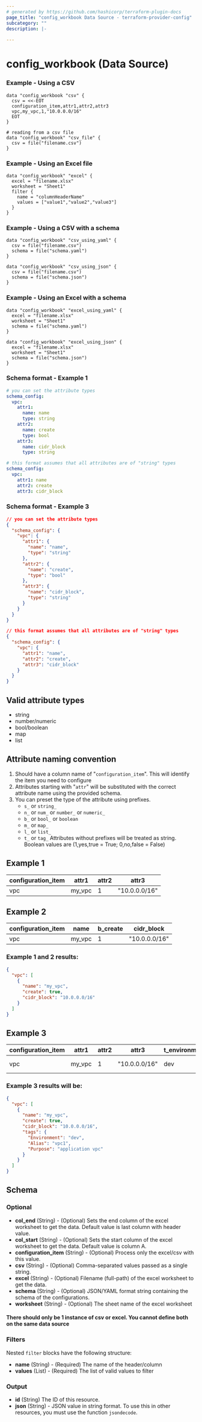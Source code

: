 ```yaml
---
# generated by https://github.com/hashicorp/terraform-plugin-docs
page_title: "config_workbook Data Source - terraform-provider-config"
subcategory: ""
description: |-
  
---
```


# config_workbook (Data Source)

### Example - Using a CSV

```hcl
data "config_workbook "csv" {
  csv = <<-EOT
  configuration_item,attr1,attr2,attr3
  vpc,my_vpc,1,"10.0.0.0/16"
  EOT
}

# reading from a csv file
data "config_workbook" "csv_file" {
  csv = file("filename.csv")
}
```

### Example - Using an Excel file

```hcl
data "config_workbook" "excel" {
  excel = "filename.xlsx"
  worksheet = "Sheet1"
  filter {
    name = "columnHeaderName"
    values = ["value1","value2","value3"]
  }
}
```

### Example - Using a CSV with a schema

```hcl
data "config_workbook" "csv_using_yaml" {
  csv = file("filename.csv")
  schema = file("schema.yaml")
}

data "config_workbook" "csv_using_json" {
  csv = file("filename.csv")
  schema = file("schema.json")
}
```

### Example - Using an Excel with a schema
```hcl
data "config_workbook" "excel_using_yaml" {
  excel = "filename.xlsx"
  worksheet = "Sheet1"
  schema = file("schema.yaml")
}

data "config_workbook" "excel_using_json" {
  excel = "filename.xlsx"
  worksheet = "Sheet1"
  schema = file("schema.json")
}
```

### Schema format - Example 1
```yaml
# you can set the attribute types
schema_config:
  vpc:
    attr1:
      name: name
      type: string
    attr2:
      name: create
      type: bool
    attr3:
      name: cidr_block
      type: string

# this format assumes that all attributes are of "string" types
schema_config:
  vpc:
    attr1: name
    attr2: create
    attr3: cidr_block

```

### Schema format - Example 3
```json
// you can set the attribute types
{
  "schema_config": {
    "vpc": {
      "attr1": {
        "name": "name",
        "type": "string"
      },
      "attr2": {
        "name": "create",
        "type": "bool"
      },
      "attr3": {
        "name": "cidr_block",
        "type": "string"
      }
    }
  }
} 

// this format assumes that all attributes are of "string" types
{
  "schema_config": {
    "vpc": {
      "attr1": "name",
      "attr2": "create",
      "attr3": "cidr_block"
    }
  }
}
```

## Valid attribute types
- string
- number/numeric
- bool/boolean
- map
- list

## Attribute naming convention
1. Should have a column name of "`configuration_item`".  This will identify the item you need to configure
2. Attributes starting with "`attr`" will be substituted with the correct attribute name using the provided schema.
3. You can preset the type of the attribute using prefixes.
    - `s_` or `string_`
    - `n_` or `num_` or `number_` or `numeric_`
    - `b_` or `bool_` or `boolean`
    - `m_` or `map_`
    - `l_` or `list_`
    - `t_` or `tag_`
    Attributes without prefixes will be treated as string.  Boolean values are (1,yes,true = True; 0,no,false = False)

## Example 1
|configuration_item|attr1|attr2|attr3|
|------------------|-----|-----|-----|
|vpc|my_vpc|1|"10.0.0.0/16"|

## Example 2
|configuration_item|name|b_create|cidr_block|
|------------------|-----|-----|-----|
|vpc|my_vpc|1|"10.0.0.0/16"|

### Example 1 and 2 results:
```json
{
  "vpc": [
    {
      "name": "my_vpc",
      "create": true,
      "cidr_block": "10.0.0.0/16"
    }
  ]
}
```

## Example 3
|configuration_item|attr1|attr2|attr3|t_environment|t_alias|t_purpose|
|------------------|-----|-----|-----|-------------|-------|---------|
|vpc|my_vpc|1|"10.0.0.0/16"|dev|vpc1|"application vpc"|

### Example 3 results will be:
```json
{
  "vpc": [
    {
      "name": "my_vpc",
      "create": true,
      "cidr_block": "10.0.0.0/16",
      "tags": {
        "Environment": "dev",
        "Alias": "vpc1",
        "Purpose": "application vpc"
      }
    }
  ]
}
```

<!-- schema generated by tfplugindocs -->
## Schema

### Optional

- **col_end** (String) - (Optional) Sets the end column of the excel worksheet to get the data. Default value is last column with header value.
- **col_start** (String) - (Optional) Sets the start column of the excel worksheet to get the data. Default value is column A.
- **configuration_item** (String) - (Optional) Process only the excel/csv with this value.
- **csv** (String) - (Optional) Comma-separated values passed as a single string.
- **excel** (String) - (Optional) Filename (full-path) of the excel worksheet to get the data.
- **schema** (String) - (Optional) JSON/YAML format string containing the schema of the configurations.
- **worksheet** (String) - (Optional) The sheet name of the excel worksheet

#### There should only be 1 instance of **csv** or **excel**.  You cannot define both on the same data source

### Filters

Nested `filter` blocks have the following structure:
- **name** (String) - (Required) The name of the header/column
- **values** (List) - (Required) The list of valid values to filter

### Output

- **id** (String) The ID of this resource.
- **json** (String) - JSON value in string format.  To use this in other resources, you must use the function `jsondecode`.


